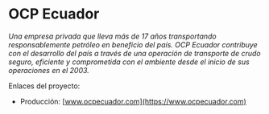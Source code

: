 # OCP Ecuador
_Una empresa privada que lleva más de 17 años transportando responsablemente petróleo en beneficio del país. OCP Ecuador contribuye con el desarrollo del país a través de una operación de transporte de crudo seguro, eficiente y comprometida con el ambiente desde el inicio de sus operaciones en el 2003._

Enlaces del proyecto:

* Producción: [www.ocpecuador.com](https://www.ocpecuador.com)